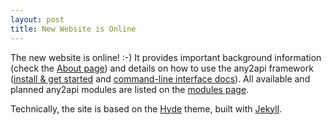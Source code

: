 ```yaml
---
layout: post
title: New Website is Online
---
```


The new website is online! :-) It provides important background information (check the [About page](/about)) and details on how to use the any2api framework ([install & get started](/getting-started) and [command-line interface docs](/command-line)). All available and planned any2api modules are listed on the [modules page](/modules).

Technically, the site is based on the [Hyde](https://github.com/poole/hyde) theme, built with [Jekyll](http://jekyllrb.com).
